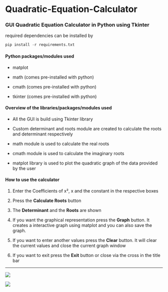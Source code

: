 # Quadratic-Equation-Calculator

### GUI Quadratic Equation Calculator in Python using Tkinter

required dependencies can be installed by

```python
pip install -r requirements.txt
```

#### Python packages/modules used

- matplot

- math (comes pre-installed with python)

- cmath (comes pre-installed with python)

- tkinter (comes pre-installed with python)

#### Overview of the libraries/packages/modules used

- All the GUI is build using Tkinter library

- Custom determinant and roots module are created to calculate the roots and determinant respectively

- math module is used to calculate the real roots

- cmath module is used to calculate the imaginary roots

- matplot library is used to plot the quadratic graph of the data provided by the user

#### How to use the calculator

1. Enter the Coefficients of x², x and the constant in the respective boxes

2. Press the **Calculate Roots** button

3. The **Determinant** and the **Roots** are shown

4. If you want the graphical representation press the **Graph** button. It creates a interactive graph using matplot and you can also save the graph.

5. If you want to enter another values press the **Clear** button. It will clear the current values and close the current graph window

6. If you want to exit press the **Exit** button or close via the cross in the title bar



---

![](https://github.com/abhishekmallav/Quadratic-Equation-Solver-in-Python/blob/main/preview/calculator-01.png)

![](https://github.com/abhishekmallav/Quadratic-Equation-Solver-in-Python/blob/main/preview/screenshot.png)
